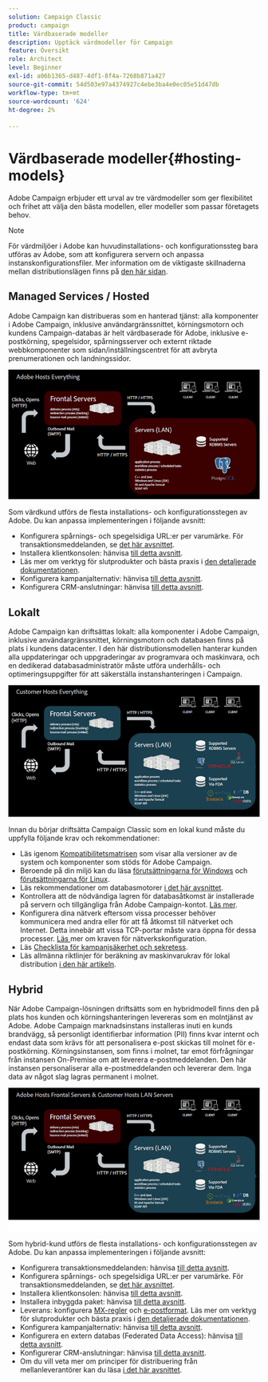 ```yaml
---
solution: Campaign Classic
product: campaign
title: Värdbaserade modeller
description: Upptäck värdmodeller för Campaign
feature: Översikt
role: Architect
level: Beginner
exl-id: a06b1365-d487-4df1-8f4a-7268b871a427
source-git-commit: 54d503e97a4374927c4ebe3ba4e0ec05e51d47db
workflow-type: tm+mt
source-wordcount: '624'
ht-degree: 2%

---
```


# Värdbaserade modeller{#hosting-models}

Adobe Campaign erbjuder ett urval av tre värdmodeller som ger flexibilitet och frihet att välja den bästa modellen, eller modeller som passar företagets behov.

>[!NOTE]
>
>För värdmiljöer i Adobe kan huvudinstallations- och konfigurationssteg bara utföras av Adobe, som att konfigurera servern och anpassa instanskonfigurationsfiler. Mer information om de viktigaste skillnaderna mellan distributionslägen finns på [den här sidan](../../installation/using/capability-matrix.md).

## Managed Services / Hosted

Adobe Campaign kan distribueras som en hanterad tjänst: alla komponenter i Adobe Campaign, inklusive användargränssnittet, körningsmotorn och kundens Campaign-databas är helt värdbaserade för Adobe, inklusive e-postkörning, spegelsidor, spårningsserver och externt riktade webbkomponenter som sidan/inställningscentret för att avbryta prenumerationen och landningssidor.

![](assets/deployment_hosted.png)

Som värdkund utförs de flesta installations- och konfigurationsstegen av Adobe. Du kan anpassa implementeringen i följande avsnitt:

* Konfigurera spårnings- och spegelsidiga URL:er per varumärke. För transaktionsmeddelanden, se [det här avsnittet](../../message-center/using/additional-configurations.md#configuring-multibranding).
* Installera klientkonsolen: hänvisa [till detta avsnitt](../../installation/using/installing-the-client-console.md).
* Läs mer om verktyg för slutprodukter och bästa praxis i [den detaljerade dokumentationen](../../delivery/using/about-deliverability.md).
* Konfigurera kampanjalternativ: hänvisa [till detta avsnitt](../../installation/using/configuring-campaign-options.md).
* Konfigurera CRM-anslutningar: hänvisa [till detta avsnitt](../../platform/using/crm-connectors.md).

## Lokalt

Adobe Campaign kan driftsättas lokalt: alla komponenter i Adobe Campaign, inklusive användargränssnittet, körningsmotorn och databasen finns på plats i kundens datacenter. I den här distributionsmodellen hanterar kunden alla uppdateringar och uppgraderingar av programvara och maskinvara, och en dedikerad databasadministratör måste utföra underhålls- och optimeringsuppgifter för att säkerställa instanshanteringen i Campaign.

![](assets/deployment_onpremise.png)

Innan du börjar driftsätta Campaign Classic som en lokal kund måste du uppfylla följande krav och rekommendationer:

* Läs igenom [Kompatibilitetsmatrisen](../../rn/using/compatibility-matrix.md) som visar alla versioner av de system och komponenter som stöds för Adobe Campaign.
* Beroende på din miljö kan du läsa [förutsättningarna för Windows](../../installation/using/prerequisites-of-campaign-installation-in-windows.md) och [förutsättningarna för Linux](../../installation/using/prerequisites-of-campaign-installation-in-linux.md).
* Läs rekommendationer om databasmotorer [i det här avsnittet](../../installation/using/database.md).
* Kontrollera att de nödvändiga lagren för databasåtkomst är installerade på servern och tillgängliga från Adobe Campaign-kontot. [Läs mer](../../installation/using/application-server.md).
* Konfigurera dina nätverk eftersom vissa processer behöver kommunicera med andra eller för att få åtkomst till nätverket och Internet. Detta innebär att vissa TCP-portar måste vara öppna för dessa processer. [Läs ](../../installation/using/network-configuration.md) mer om kraven för nätverkskonfiguration.
* Läs [Checklista för kampanjsäkerhet och sekretess](https://helpx.adobe.com/se/campaign/kb/acc-security.html).
* Läs allmänna riktlinjer för beräkning av maskinvarukrav för lokal distribution [i den här artikeln](https://helpx.adobe.com/se/campaign/kb/hardware-sizing-guide.html).

## Hybrid

När Adobe Campaign-lösningen driftsätts som en hybridmodell finns den på plats hos kunden och körningshanteringen levereras som en molntjänst av Adobe. Adobe Campaign marknadsinstans installeras inuti en kunds brandvägg, så personligt identifierbar information (PII) finns kvar internt och endast data som krävs för att personalisera e-post skickas till molnet för e-postkörning. Körningsinstansen, som finns i molnet, tar emot förfrågningar från instansen On-Premise om att leverera e-postmeddelanden. Den här instansen personaliserar alla e-postmeddelanden och levererar dem. Inga data av något slag lagras permanent i molnet.

![](assets/deployment_hybrid.png)

Som hybrid-kund utförs de flesta installations- och konfigurationsstegen av Adobe. Du kan anpassa implementeringen i följande avsnitt:

* Konfigurera transaktionsmeddelanden: hänvisa [till detta avsnitt](../../message-center/using/transactional-messaging-architecture.md).
* Konfigurera spårnings- och spegelsidiga URL:er per varumärke. För transaktionsmeddelanden, se [det här avsnittet](../../message-center/using/additional-configurations.md#configuring-multibranding).
* Installera klientkonsolen: hänvisa [till detta avsnitt](../../installation/using/installing-the-client-console.md).
* Installera inbyggda paket: hänvisa [till detta avsnitt](../../installation/using/installing-campaign-standard-packages.md).
* Leverans: konfigurera [MX-regler](../../installation/using/email-deliverability.md#mx-configuration) och [e-postformat](../../installation/using/email-deliverability.md#managing-email-formats). Läs mer om verktyg för slutprodukter och bästa praxis i [den detaljerade dokumentationen](../../delivery/using/about-deliverability.md).
* Konfigurera kampanjalternativ: hänvisa [till detta avsnitt](../../installation/using/configuring-campaign-options.md).
* Konfigurera en extern databas (Federated Data Access): hänvisa [till detta avsnitt](../../installation/using/about-fda.md).
* Konfigurerar CRM-anslutningar: hänvisa [till detta avsnitt](../../platform/using/crm-connectors.md).
* Om du vill veta mer om principer för distribuering från mellanleverantörer kan du läsa [i det här avsnittet](../../installation/using/mid-sourcing-deployment.md).
